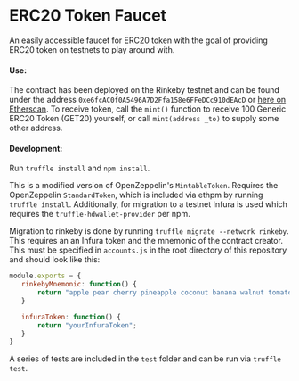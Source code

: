 # ERC20 Token Faucet
An easily accessible faucet for ERC20 token with the goal of providing ERC20 token on testnets to play around with.

#### Use:
The contract has been deployed on the Rinkeby testnet and can be found under the address `0xe6fcAC0f0A5496A7D2Ffa158e6FFeDCc910dEAcD` or [here on Etherscan](https://rinkeby.etherscan.io/address/0xe6fcAC0f0A5496A7D2Ffa158e6FFeDCc910dEAcD). To receive token, call the `mint()` function to receive 100 Generic ERC20 Token (GET20) yourself, or call `mint(address _to)` to supply some other address.

#### Development:
Run `truffle install` and `npm install`.

This is a modified version of OpenZeppelin's `MintableToken`. Requires the OpenZeppelin `StandardToken`, which is included via ethpm by running `truffle install`. Additionally, for migration to a testnet Infura is used which requires the `truffle-hdwallet-provider` per npm.

Migration to rinkeby is done by running `truffle migrate --network rinkeby`. This requires an an Infura token and the mnemonic of the contract creator. This must be specified in `accounts.js` in the root directory of this repository and should look like this:

```javascript
module.exports = {
   rinkebyMnemonic: function() {
       return "apple pear cherry pineapple coconut banana walnut tomato potato starfruit avocado lime";
   }

   infuraToken: function() {
       return "yourInfuraToken";
   }
}
```

 A series of tests are included in the `test` folder and can be run via `truffle test`.
